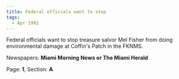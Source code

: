 ```yaml
---  
title: Federal officials want to stop  
tags:  
  - Apr 1992  
---  
```

  
Federal officials want to stop treasure salvor Mel Fisher from doing environmental damage at Coffin's Patch in the FKNMS.  
  
Newspapers: **Miami Morning News or The Miami Herald**  
  
Page: **1**, Section: **A** 
